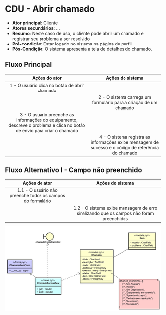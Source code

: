 # CDU - Abrir chamado

- **Ator principal**: Cliente
- **Atores secundários**: ...	 
- **Resumo**: Neste caso de uso, o cliente pode abrir um chamado e registrar seu problema a ser resolvido
- **Pré-condição**: Estar logado no sistema na página de perfil
- **Pós-Condição**: O sistema apresenta a tela de detalhes do chamado.

## Fluxo Principal
| Ações do ator | Ações do sistema |
| :-----------------: | :-----------------: | 
| 1 - O usuário clica no botão de abrir chamado | |  
| | 2 - O sistema carrega um formulário para a criação de um chamado | 
| 3 - O usuário preenche as informações do equipamento, descreve o problema e clica no botão de envio para criar o chamado | | 
| | 4 - O sistema registra as informações exibe mensagem de sucesso e o código de referência do chamado |  

## Fluxo Alternativo I - Campo não preenchido
| Ações do ator | Ações do sistema |
| :-----------------: |:-----------------: | 
| 1.1 - O usuário não preenche todos os campos do formulário | |  
| | 1.2 - O sistema exibe mensagem de erro sinalizando que os campos não foram preenchidos|

![diagrama de classe de projeto](../imgs/cproj/abrirchamado.jpg "Diagrama de classe de projeto - Listar Chamado")